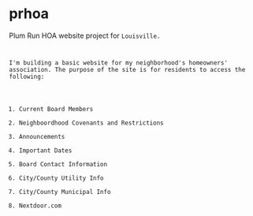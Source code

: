 # prhoa
Plum Run HOA website project for <code>Louisville.

I'm building a basic website for my neighborhood's homeowners' association. 
The purpose of the site is for residents to access the following:
  1. Current Board Members
  2. Neighboordhood Covenants and Restrictions
  3. Announcements 
  4. Important Dates
  5. Board Contact Information
  6. City/County Utility Info
  7. City/County Municipal Info
  8. Nextdoor.com
